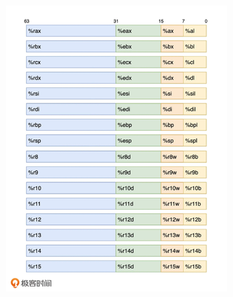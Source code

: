 ![image.png](https://raw.githubusercontent.com/mowang111/image-hosting/master/typora_images/20230917105212.png)
